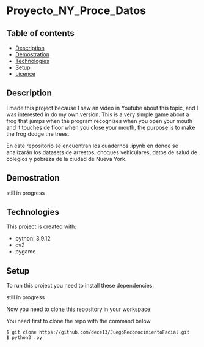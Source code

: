 # Proyecto_NY_Proce_Datos

## Table of contents
* [Description](#description)
* [Demostration](#demostration)
* [Technologies](#technologies)
* [Setup](#setup)
* [Licence](#licence)

## Description
I made this project because I saw an video in Youtube about this topic, and I was interested in do my own version. This is a very simple game about a frog that jumps when the program recognizes when you open your mouth and it touches de floor when you close your mouth, the purpose is to make the frog dodge the trees.

En este repositorio se encuentran los cuadernos .ipynb en donde se analizarán los datasets de arrestos, choques vehiculares, datos de salud de colegios y pobreza de la ciudad de Nueva York.

## Demostration

still in progress

## Technologies
This project is created with:
* python: 3.9.12
* cv2
* pygame

## Setup
To run this project you need to install these dependencies:

still in progress

Now you need to clone this repository in your workspace:

You need first to clone the repo with the command below

```
$ git clone https://github.com/dece13/JuegoReconocimientoFacial.git
$ python3 .py

